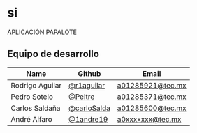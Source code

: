 # si
APLICACIÓN PAPALOTE 
## Equipo de desarrollo

| Name                | Github                                            | Email               |
|---------------------|---------------------------------------------------|---------------------|
| Rodrigo Aguilar     | [@r1aguilar](https://github.com/r1aguilar)         | a01285921@tec.mx    |
| Pedro Sotelo        | [@Peltre](https://github.com/peltre)              | a01285371@tec.mx    |
| Carlos Saldaña      | [@carloSalda](https://github.com/carloSalda)      | a01285600@tec.mx    |
| André Alfaro        | [@1andre19](https://github.com/1andre19)          | a0xxxxxxx@tec.mx    |

